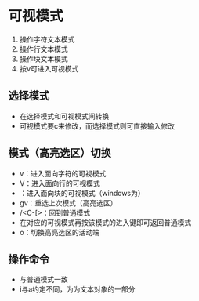 # 可视模式
1. 操作字符文本模式
2. 操作行文本模式
3. 操作块文本模式
4. 按v可进入可视模式

## 选择模式
- <c-g>在选择模式和可视模式间转换
- 可视模式要c来修改，而选择模式则可直接输入修改

## 模式（高亮选区）切换
- v：进入面向字符的可视模式
- V：进入面向行的可视模式
- <C-V>：进入面向块的可视模式（windows为<c-q>）
- gv：重选上次模式（高亮选区）
- <ESC>/<C-[>：回到普通模式
- 在对应的可视模式再按该模式的进入键即可返回普通模式
- o：切换高亮选区的活动端

## 操作命令
- 与普通模式一致
- i与a约定不同，为为文本对象的一部分